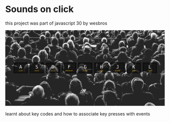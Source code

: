 # Sounds on click
this project was part of javascript 30 by wesbros

![](img/Screenshot%20from%202024-02-24%2006-51-56.png)

learnt about key codes and how to associate key presses with events